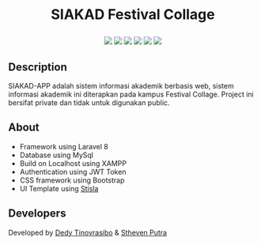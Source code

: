 # <p align="center">SIAKAD Festival Collage

<p align="center">
<a href="https://laravel.com/"><img src="https://img.shields.io/static/v1?label=&message=Laravel 8.x&color=white&logo=laravel"></a>
<a href="https://www.mysql.com/"><img src="https://img.shields.io/static/v1?label=&message=MySql&color=orange"></a>
<img src="https://img.shields.io/static/v1?label=&message=JWT&color=yellow">
<img src="https://img.shields.io/static/v1?label=&message=Bootstrap&color=purple">
<a href="https://github.com/stisla/stisla"><img src="https://img.shields.io/static/v1?label=&message=Stisla&color=blue"></a>
<img src="https://img.shields.io/static/v1?label=&message=XAMPP&color=red">

## Description

SIAKAD-APP adalah sistem informasi akademik berbasis web, sistem informasi akademik ini diterapkan pada kampus Festival Collage. Project ini bersifat private dan tidak untuk digunakan public.

## About

-   Framework using Laravel 8
-   Database using MySql
-   Build on Localhost using XAMPP
-   Authentication using JWT Token
-   CSS framework using Bootstrap
-   UI Template using [Stisla](https://github.com/stisla/stisla)

## Developers

Developed by [Dedy Tinovrasibo](https://github.com/dedytinovrasibo) & [Stheven Putra]()
